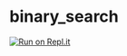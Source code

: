 # binary_search
[![Run on Repl.it](https://repl.it/badge/github/SaidBenaissa/binary_search)](https://repl.it/github/SaidBenaissa/binary_search)